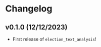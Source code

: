 # Changelog

<!--next-version-placeholder-->

## v0.1.0 (12/12/2023)

- First release of `election_text_analysis`!